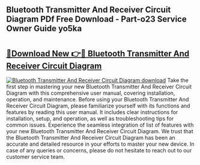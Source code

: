 ## Bluetooth Transmitter And Receiver Circuit Diagram PDf Free Download - Part-o23 Service Owner Guide yo5ka

# <h2><a href="http://dflreeq.blite.top/?on=Bluetooth+Transmitter+And+Receiver+Circuit+Diagram">🔗Download New 👉🔴 Bluetooth Transmitter And Receiver Circuit Diagram</a></h2>

[![Bluetooth Transmitter And Receiver Circuit Diagram download](https://i.imgur.com/lujVjoI.png)](http://dflreeq.blite.top/?on=Bluetooth+Transmitter+And+Receiver+Circuit+Diagram)
Take the first step in mastering your new Bluetooth Transmitter And Receiver Circuit Diagram with this comprehensive user manual, covering installation, operation, and maintenance. Before using your Bluetooth Transmitter And Receiver Circuit Diagram, please familiarize yourself with its functions and features by reading this user manual. It includes clear instructions for installation, setup, and operation, as well as troubleshooting tips for common issues. Experience the seamless integration of list of features with your new Bluetooth Transmitter And Receiver Circuit Diagram. We trust that the Bluetooth Transmitter And Receiver Circuit Diagram has been an accurate and detailed resource in your efforts to master your new device. In case of any queries or concerns, please do not hesitate to reach out to our customer service team.
